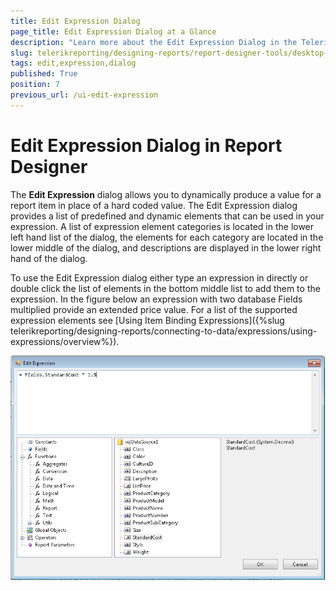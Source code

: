 ```yaml
---
title: Edit Expression Dialog
page_title: Edit Expression Dialog at a Glance
description: "Learn more about the Edit Expression Dialog in the Telerik Reporting Desktop Designers, how to invoke it and how to set the Expression value."
slug: telerikreporting/designing-reports/report-designer-tools/desktop-designers/tools/edit-expression-dialog
tags: edit,expression,dialog
published: True
position: 7
previous_url: /ui-edit-expression
---
```


# Edit Expression Dialog in Report Designer

The __Edit Expression__ dialog allows you to dynamically produce a value for a report item in place of a hard coded value. The Edit Expression dialog provides a list of predefined and dynamic elements that can be used in your expression. A list of expression element categories is located in the lower left hand list of the dialog, the elements for each category are located in the lower middle of the dialog, and descriptions are displayed in the lower right hand of the dialog.

To use the Edit Expression dialog either type an expression in directly or double click the list of elements in the bottom middle list to add them to the expression. In the figure below an expression with two database Fields multiplied provide an extended price value. For a list of the supported expression elements see [Using Item Binding Expressions]({%slug telerikreporting/designing-reports/connecting-to-data/expressions/using-expressions/overview%}).

![Edit Expression Dialog of the Report Designer with Functions and sqlDataSource1 fields expanded](images/UI014.png)
